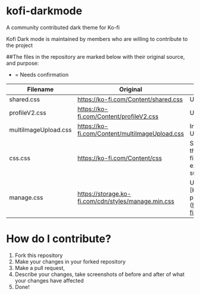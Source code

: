 # kofi-darkmode
A community contributed dark theme for Ko-fi

Kofi Dark mode is maintained by members who are willing to contribute to the project

##The files in the repository are marked below with their original source, and purpose:

* = Needs confirmation

Filename | Original | Purpose
------------ | ------------- | -------------
shared.css|https://ko-fi.com/Content/shared.css | Unknown
profileV2.css|https://ko-fi.com/Content/profileV2.css|Unknown
multiImageUpload.css|https://ko-fi.com/Content/multiImageUpload.css|Image Uploader*
css.css|https://ko-fi.com/Content/css|Stylesheet for the entire ko-fi.com domain, excluding subdomains
manage.css|https://storage.ko-fi.com/cdn/styles/manage.min.css|Used for the [Ko-fi managing page] (https://ko-fi.com/Manage/)

# How do I contribute?
1. Fork this repository
2. Make your changes in your forked repository
3. Make a pull request,
4. Describe your changes, take screenshots of before and after of what your changes have affected
5. Done!

